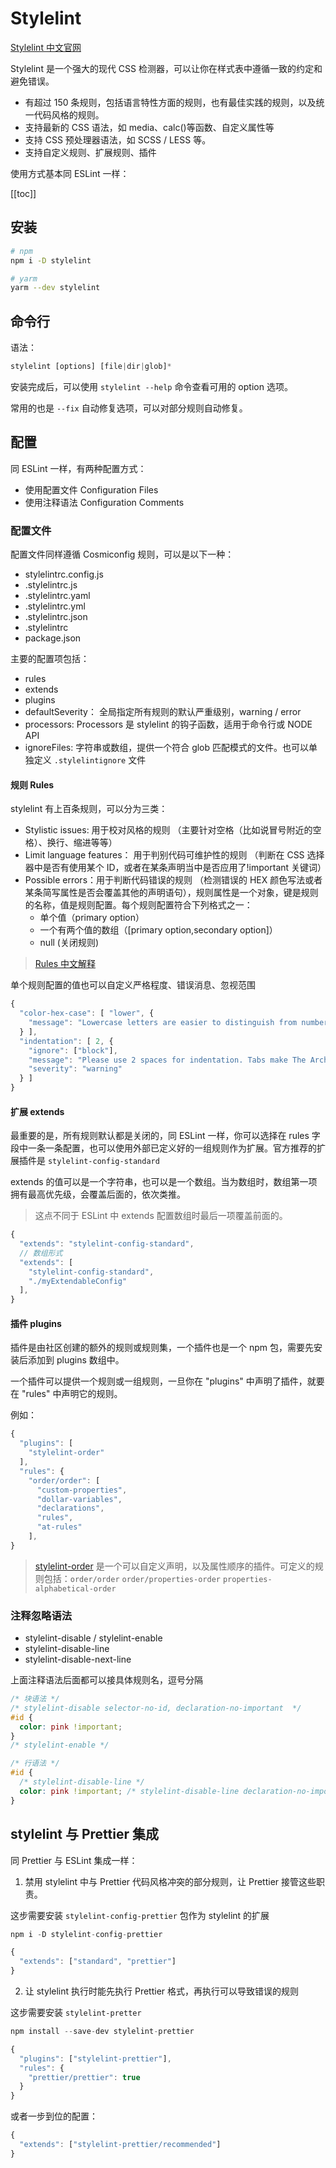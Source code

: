 # Stylelint

[Stylelint 中文官网](http://stylelint.cn/)

Stylelint 是一个强大的现代 CSS 检测器，可以让你在样式表中遵循一致的约定和避免错误。

- 有超过 150 条规则，包括语言特性方面的规则，也有最佳实践的规则，以及统一代码风格的规则。
- 支持最新的 CSS 语法，如 media、calc()等函数、自定义属性等
- 支持 CSS 预处理器语法，如 SCSS / LESS 等。
- 支持自定义规则、扩展规则、插件

使用方式基本同 ESLint 一样：

[[toc]]

## 安装

```sh
# npm
npm i -D stylelint

# yarm
yarm --dev stylelint
```

## 命令行

语法：

```js
stylelint [options] [file|dir|glob]*
```

安装完成后，可以使用 `stylelint --help` 命令查看可用的 option 选项。

常用的也是 `--fix` 自动修复选项，可以对部分规则自动修复。

## 配置

同 ESLint 一样，有两种配置方式：

- 使用配置文件 Configuration Files
- 使用注释语法 Configuration Comments

### 配置文件

配置文件同样遵循 Cosmiconfig 规则，可以是以下一种：

- stylelintrc.config.js
- .stylelintrc.js
- .stylelintrc.yaml
- .stylelintrc.yml
- .stylelintrc.json
- .stylelintrc
- package.json

主要的配置项包括：

- rules
- extends
- plugins
- defaultSeverity： 全局指定所有规则的默认严重级别，warning / error
- processors: Processors 是 stylelint 的钩子函数，适用于命令行或 NODE API
- ignoreFiles: 字符串或数组，提供一个符合 glob 匹配模式的文件。也可以单独定义 `.stylelintignore` 文件

#### 规则 Rules

stylelint 有上百条规则，可以分为三类：

- Stylistic issues: 用于校对风格的规则 （主要针对空格（比如说冒号附近的空格）、换行、缩进等等）
- Limit language features： 用于判别代码可维护性的规则 （判断在 CSS 选择器中是否有使用某个 ID，或者在某条声明当中是否应用了!important 关键词）
- Possible errors：用于判断代码错误的规则 （检测错误的 HEX 颜色写法或者某条简写属性是否会覆盖其他的声明语句），规则属性是一个对象，键是规则的名称，值是规则配置。每个规则配置符合下列格式之一：
  - 单个值（primary option）
  - 一个有两个值的数组（[primary option,secondary option]）
  - null (关闭规则)

> [Rules 中文解释](https://ask.dcloud.net.cn/article/36067)

单个规则配置的值也可以自定义严格程度、错误消息、忽视范围

```js
{
  "color-hex-case": [ "lower", {
    "message": "Lowercase letters are easier to distinguish from numbers"
  } ],
  "indentation": [ 2, {
    "ignore": ["block"],
    "message": "Please use 2 spaces for indentation. Tabs make The Architect grumpy.",
    "severity": "warning"
  } ]
}
```

#### 扩展 extends

最重要的是，所有规则默认都是关闭的，同 ESLint 一样，你可以选择在 rules 字段中一条一条配置，也可以使用外部已定义好的一组规则作为扩展。官方推荐的扩展插件是 `stylelint-config-standard`

extends 的值可以是一个字符串，也可以是一个数组。当为数组时，数组第一项拥有最高优先级，会覆盖后面的，依次类推。

> 这点不同于 ESLint 中 extends 配置数组时最后一项覆盖前面的。

```js
{
  "extends": "stylelint-config-standard",
  // 数组形式
  "extends": [
    "stylelint-config-standard",
    "./myExtendableConfig"
  ],
}
```

#### 插件 plugins

插件是由社区创建的额外的规则或规则集，一个插件也是一个 npm 包，需要先安装后添加到 plugins 数组中。

一个插件可以提供一个规则或一组规则，一旦你在 "plugins" 中声明了插件，就要在 "rules" 中声明它的规则。

例如：

```js
{
  "plugins": [
    "stylelint-order"
  ],
  "rules": {
    "order/order": [
      "custom-properties",
      "dollar-variables",
      "declarations",
      "rules",
      "at-rules"
    ],
}
```

> [stylelint-order](https://github.com/hudochenkov/stylelint-order/tree/3cabbecd704672377b553ccf3554e1805d4b42c3) 是一个可以自定义声明，以及属性顺序的插件。可定义的规则包括：`order/order` `order/properties-order` `properties-alphabetical-order`

### 注释忽略语法

- stylelint-disable / stylelint-enable
- stylelint-disable-line
- stylelint-disable-next-line

上面注释语法后面都可以接具体规则名，逗号分隔

```css
/* 块语法 */
/* stylelint-disable selector-no-id, declaration-no-important  */
#id {
  color: pink !important;
}
/* stylelint-enable */

/* 行语法 */
#id {
  /* stylelint-disable-line */
  color: pink !important; /* stylelint-disable-line declaration-no-important */
}
```

## stylelint 与 Prettier 集成

同 Prettier 与 ESLint 集成一样：

1. 禁用 stylelint 中与 Prettier 代码风格冲突的部分规则，让 Prettier 接管这些职责。

这步需要安装 `stylelint-config-prettier` 包作为 stylelint 的扩展

```js
npm i -D stylelint-config-prettier

{
  "extends": ["standard", "prettier"]
}
```

2. 让 stylelint 执行时能先执行 Prettier 格式，再执行可以导致错误的规则

这步需要安装 `stylelint-pretter`

```js
npm install --save-dev stylelint-prettier

{
  "plugins": ["stylelint-prettier"],
  "rules": {
    "prettier/prettier": true
  }
}
```

或者一步到位的配置：

```js
{
  "extends": ["stylelint-prettier/recommended"]
}
```
